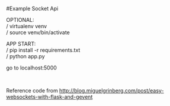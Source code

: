 #Example Socket Api


OPTIONAL:</br>
/ virtualenv venv </br>
/ source venv/bin/activate


APP START:</br>
/ pip install -r requirements.txt </br>
/ python app.py

go to localhost:5000

</br>

Reference code from http://blog.miguelgrinberg.com/post/easy-websockets-with-flask-and-gevent

